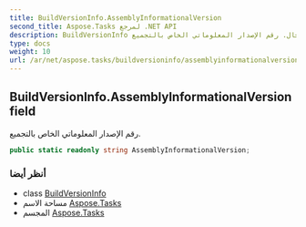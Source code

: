 ```yaml
---
title: BuildVersionInfo.AssemblyInformationalVersion
second_title: Aspose.Tasks لمرجع .NET API
description: BuildVersionInfo مجال. رقم الإصدار المعلوماتي الخاص بالتجميع.
type: docs
weight: 10
url: /ar/net/aspose.tasks/buildversioninfo/assemblyinformationalversion/
---
```

## BuildVersionInfo.AssemblyInformationalVersion field

رقم الإصدار المعلوماتي الخاص بالتجميع.

```csharp
public static readonly string AssemblyInformationalVersion;
```

### أنظر أيضا

* class [BuildVersionInfo](../)
* مساحة الاسم [Aspose.Tasks](../../buildversioninfo/)
* المجسم [Aspose.Tasks](../../../)


